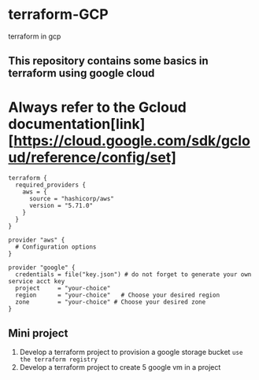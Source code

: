 # terraform-GCP
terraform in gcp

## This repository contains some basics in terraform using google cloud
# Always refer to the Gcloud documentation[link][https://cloud.google.com/sdk/gcloud/reference/config/set]

```hcl
terraform {
  required_providers {
    aws = {
      source = "hashicorp/aws"
      version = "5.71.0"
    }
  }
}

provider "aws" {
  # Configuration options
}

```

```hcl
provider "google" {
  credentials = file("key.json") # do not forget to generate your own service acct key
  project     = "your-choice"
  region      = "your-choice"   # Choose your desired region
  zone        = "your-choice" # Choose your desired zone
}

```
## Mini project
1. Develop a terraform project to provision a google storage bucket 
 `use the terraform registry`
2. Develop a terraform project to create 5 google vm in a project 